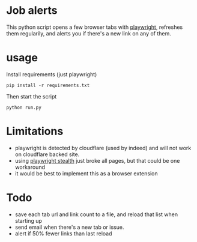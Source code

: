 # Job alerts

This python script opens a few browser tabs with [playwright](https://playwright.dev/python/docs/library), refreshes them regularily, and alerts you if there's a new link on any of them. 
 
# usage

Install requirements (just playwright)

	pip install -r requirements.txt

Then start the script

	python run.py

# Limitations

- playwright is detected by cloudflare (used by indeed) and will not work on cloudflare backed site. 
- using [playwright stealth](https://pypi.org/project/playwright-stealth/) just broke all pages, but that could be one workaround
- it would be best to implement this as a browser extension

# Todo

- save each tab url and link count to a file, and reload that list when starting up
- send email when there's a new tab or issue. 
- alert if 50% fewer links than last reload
